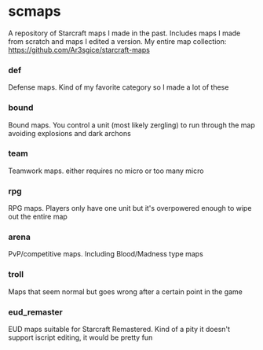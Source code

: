# scmaps
A repository of Starcraft maps I made in the past. Includes maps I made from scratch and maps I edited a version.
My entire map collection: https://github.com/Ar3sgice/starcraft-maps

### def
Defense maps. Kind of my favorite category so I made a lot of these

### bound
Bound maps. You control a unit (most likely zergling) to run through the map avoiding explosions and dark archons

### team
Teamwork maps. either requires no micro or too many micro

### rpg
RPG maps. Players only have one unit but it's overpowered enough to wipe out the entire map

### arena
PvP/competitive maps. Including Blood/Madness type maps

### troll
Maps that seem normal but goes wrong after a certain point in the game

### eud_remaster
EUD maps suitable for Starcraft Remastered. Kind of a pity it doesn't support iscript editing, it would be pretty fun
